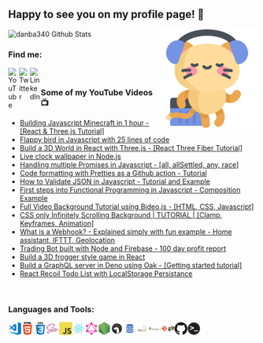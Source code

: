 ## Happy to see you on my profile page! 👋
<img align="right" width="200" src="https://github.com/danba340/svg-animation-readme-example/blob/master/animatedkitty.svg" />
<img align="center" alt="danba340 Github Stats" src="https://github-readme-stats.vercel.app/api?username=danba340&show_icons=true&hide_border=false&theme=dracula" />

### Find me:
[<img align="left" alt="YouTube" width="22px" src="https://cdn2.iconfinder.com/data/icons/social-media-2285/512/1_Youtube_colored_svg-512.png" />][youtube]
[<img align="left" alt="Twitter" width="22px" src="https://cdn2.iconfinder.com/data/icons/social-media-2285/512/1_Twitter3_colored_svg-512.png" />][twitter]
[<img align="left" alt="LinkedIn" width="22px" src="https://cdn2.iconfinder.com/data/icons/social-media-2285/512/1_Linkedin_unofficial_colored_svg-512.png" />][linkedin]
<br/>


### Some of my YouTube Videos  📺
<!-- YOUTUBE:START -->
- [Building Javascript Minecraft in 1 hour - [React & Three.js Tutorial]](https://youtu.be/aWQmuTiThTs)
- [Flappy bird in Javascript with 25 lines of code](https://youtu.be/mfk8Rk2eUJY)
- [Build a 3D World in React with Three.js - [React Three Fiber Tutorial]](https://youtu.be/FGG0EeMNUl0)
- [Live clock wallpaper in Node.js](https://youtu.be/pATKLIrf-p0)
- [Handling multiple Promises in Javascript - [all, allSettled, any, race]](https://youtu.be/-mEYlx2w00A)
- [Code formatting with Pretties as a Github action - Tutorial](https://youtu.be/7j8JzOMdIXA)
- [How to Validate JSON in Javascript - Tutorial and Example](https://youtu.be/Hg3CAwEpHZ8)
- [First steps into Functional Programming in Javascript - Composition Example](https://youtu.be/xKFO9NCogLg)
- [Full Video Background Tutorial using Bideo.js - [HTML, CSS, Javascript]](https://youtu.be/V0ityeXf-2Q)
- [CSS only Infinitely Scrolling Background | TUTORIAL | [Clamp, Keyframes, Animation]](https://youtu.be/tfp38pBc8BQ)
- [What is a Webhook? - Explained simply with fun example - Home assistant, IFTTT, Geolocation](https://youtu.be/9jFq2TU_02Y)
- [Trading Bot built with Node and Firebase - 100 day profit report](https://youtu.be/QkLCm73uWDI)
- [Build a 3D frogger style game in React](https://www.youtube.com/playlist?list=PLGMdx7aeJHvQe16pAetbmkIGsj-HUsIYj)
- [Build a GraphQL server in Deno using Oak - [Getting started tutorial]](https://youtu.be/Rc_HhL55JZM)
- [React Recoil Todo List with LocalStorage Persistance](https://youtu.be/ncBSWL1tkr0)
<!-- YOUTUBE:END -->
<br />

### Languages and Tools:
<img align="left" alt="Visual Studio Code" width="26px" src="https://raw.githubusercontent.com/github/explore/80688e429a7d4ef2fca1e82350fe8e3517d3494d/topics/visual-studio-code/visual-studio-code.png" />
<img align="left" alt="HTML5" width="26px" src="https://raw.githubusercontent.com/github/explore/80688e429a7d4ef2fca1e82350fe8e3517d3494d/topics/html/html.png" />
<img align="left" alt="CSS3" width="26px" src="https://raw.githubusercontent.com/github/explore/80688e429a7d4ef2fca1e82350fe8e3517d3494d/topics/css/css.png" />
<img align="left" alt="Sass" width="26px" src="https://raw.githubusercontent.com/github/explore/80688e429a7d4ef2fca1e82350fe8e3517d3494d/topics/sass/sass.png" />
<img align="left" alt="JavaScript" width="26px" src="https://raw.githubusercontent.com/github/explore/80688e429a7d4ef2fca1e82350fe8e3517d3494d/topics/javascript/javascript.png" />
<img align="left" alt="React" width="26px" src="https://raw.githubusercontent.com/github/explore/80688e429a7d4ef2fca1e82350fe8e3517d3494d/topics/react/react.png" />
<img align="left" alt="GraphQL" width="26px" src="https://raw.githubusercontent.com/github/explore/80688e429a7d4ef2fca1e82350fe8e3517d3494d/topics/graphql/graphql.png" />
<img align="left" alt="Node.js" width="26px" src="https://raw.githubusercontent.com/github/explore/80688e429a7d4ef2fca1e82350fe8e3517d3494d/topics/nodejs/nodejs.png" />
<img align="left" alt="Deno" width="26px" src="https://raw.githubusercontent.com/github/explore/361e2821e2dea67711cde99c9c40ed357061cf27/topics/deno/deno.png" />
<img align="left" alt="SQL" width="26px" src="https://raw.githubusercontent.com/github/explore/80688e429a7d4ef2fca1e82350fe8e3517d3494d/topics/sql/sql.png" />
<img align="left" alt="MySQL" width="26px" src="https://raw.githubusercontent.com/github/explore/80688e429a7d4ef2fca1e82350fe8e3517d3494d/topics/mysql/mysql.png" />
<img align="left" alt="MongoDB" width="26px" src="https://raw.githubusercontent.com/github/explore/80688e429a7d4ef2fca1e82350fe8e3517d3494d/topics/mongodb/mongodb.png" />
<img align="left" alt="Git" width="26px" src="https://raw.githubusercontent.com/github/explore/80688e429a7d4ef2fca1e82350fe8e3517d3494d/topics/git/git.png" />
<img align="left" alt="GitHub" width="26px" src="https://raw.githubusercontent.com/github/explore/78df643247d429f6cc873026c0622819ad797942/topics/github/github.png" />
<img align="left" alt="HTML5" width="26px" src="https://raw.githubusercontent.com/github/explore/80688e429a7d4ef2fca1e82350fe8e3517d3494d/topics/terminal/terminal.png" />
<br />


[twitter]: https://twitter.com/barelydaniel
[youtube]: https://youtube.com/barelycoding
[linkedin]: https://www.linkedin.com/in/daniel-bark
